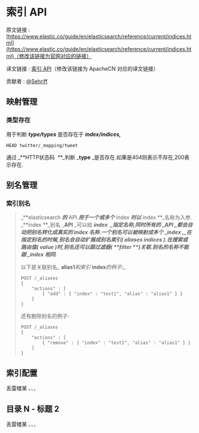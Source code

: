 # 索引 API

原文链接 : [https://www.elastic.co/guide/en/elasticsearch/reference/current/indices.html](https://www.elastic.co/guide/en/elasticsearch/reference/current/indices.html)（修改该链接为官网对应的链接）

译文链接 : [索引 API](/pages/viewpage.action?pageId=4260479)（修改该链接为 ApacheCN 对应的译文链接）

贡献者 : @[Sehriff](/pages/viewpage.action?pageId=4260479)

## 映射管理

### 类型存在

用于判断 _**type/types**_ 是否存在于 _**index/indices,**_

```
HEAD twitter/_mapping/tweet
```

通过 _**HTTP状态码  **_判断 _**type** _是否存在.如果是404则表示不存在,200表示存在.

## 别名管理

### 索引别名

> _**elasticsearch **_的_** API **_用于一个或多个_** index **_时以_** index **_名称为入参. _**index **_别名 _**API** _可以给 _**index  **_指定名称,同时所有的 _**API** _都会自动把别名转化成真实的 _**index**_ 名称.一个别名可以被映射成多个 _**index ,**_在指定别名的时候,别名会自动扩展成别名索引( _**aliases indices**_ ).在搜索或路由值( _**value**_ )时,别名还可以跟过滤器( _**filter **_)关联.别名的名称不能跟 _**index** _相同_**.**_
> 
> 以下是关联别名_ **alias1**_和索引_ **index**_的例子_**:**_
> 
> ```
> POST /_aliases
> {
>     "actions" : [
>         { "add" : { "index" : "test1", "alias" : "alias1" } }
>     ]
> }
> 
> ```
> 
> 还有删除别名的例子:
> 
> ```
> POST /_aliases
> {
>     "actions" : [
>         { "remove" : { "index" : "test1", "alias" : "alias1" } }
>     ]
> }
> ```

## 索引配置

丢雷楼某 、、、

## 目录 N - 标题 2

丢雷楼某 、、、